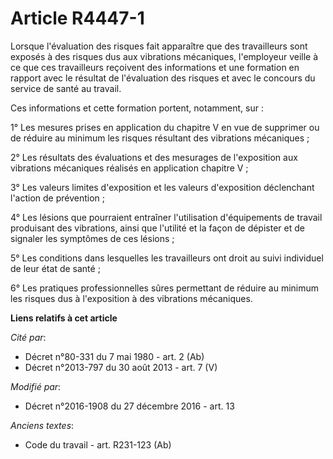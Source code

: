# Article R4447-1

Lorsque l'évaluation des risques fait apparaître que des travailleurs sont exposés à des risques dus aux vibrations
mécaniques, l'employeur veille à ce que ces travailleurs reçoivent des informations et une formation en rapport avec le
résultat de l'évaluation des risques et avec le concours du service de santé au travail.

Ces informations et cette formation portent, notamment, sur :

1° Les mesures prises en application du chapitre V en vue de supprimer ou de réduire au minimum les risques résultant des
vibrations mécaniques ;

2° Les résultats des évaluations et des mesurages de l'exposition aux vibrations mécaniques réalisés en application chapitre
V ;

3° Les valeurs limites d'exposition et les valeurs d'exposition déclenchant l'action de prévention ;

4° Les lésions que pourraient entraîner l'utilisation d'équipements de travail produisant des vibrations, ainsi que l'utilité
et la façon de dépister et de signaler les symptômes de ces lésions ;

5° Les conditions dans lesquelles les travailleurs ont droit au suivi individuel de leur état de santé ;

6° Les pratiques professionnelles sûres permettant de réduire au minimum les risques dus à l'exposition à des vibrations
mécaniques.

**Liens relatifs à cet article**

_Cité par_:

  - Décret n°80-331 du 7 mai 1980 - art. 2 (Ab)
  - Décret n°2013-797 du 30 août 2013 - art. 7 (V)

_Modifié par_:

  - Décret n°2016-1908 du 27 décembre 2016 - art. 13

_Anciens textes_:

  - Code du travail - art. R231-123 (Ab)
